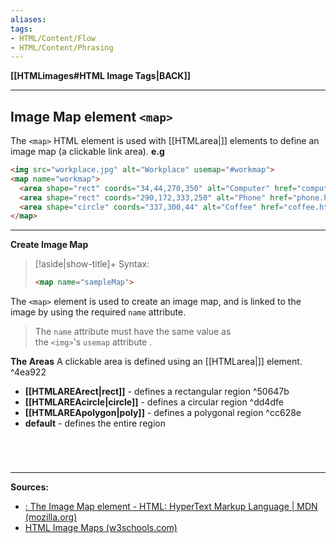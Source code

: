 ```yaml
---
aliases:
tags:
- HTML/Content/Flow
- HTML/Content/Phrasing
---
```

**[[HTMLimages#HTML Image Tags|BACK]]**

---
## Image Map element `<map>`
The `<map>` HTML element is used with [[HTMLarea|<area>]] elements to define an image map (a clickable link area).
**e.g**
```HTML
<img src="workplace.jpg" alt="Workplace" usemap="#workmap">  
<map name="workmap">  
  <area shape="rect" coords="34,44,270,350" alt="Computer" href="computer.htm">  
  <area shape="rect" coords="290,172,333,250" alt="Phone" href="phone.htm">  
  <area shape="circle" coords="337,300,44" alt="Coffee" href="coffee.htm">  
</map>
```

---
**Create Image Map**
>[!aside|show-title]+ Syntax:
> ```HTML
> <map name="sampleMap">
> ```

The `<map>` element is used to create an image map, and is linked to the image by using the required `name` attribute.
> The `name` attribute must have the same value as the `<img>`'s `usemap` attribute .

**The Areas**
A clickable area is defined using an [[HTMLarea|<area>]] element. ^4ea922
- **[[HTMLAREArect|rect]]** - defines a rectangular region ^50647b
- **[[HTMLAREAcircle|circle]]** - defines a circular region ^dd4dfe
- **[[HTMLAREApolygon|poly]]** - defines a polygonal region ^cc628e
- **default** - defines the entire region

# 

<br>

---
**Sources:**
- [<map>: The Image Map element - HTML: HyperText Markup Language | MDN (mozilla.org)](https://developer.mozilla.org/en-US/docs/Web/HTML/Element/map)
- [HTML Image Maps (w3schools.com)](https://www.w3schools.com/html/html_images_imagemap.asp)